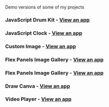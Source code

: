 Demo versions of some of my projects

### JavaScript Drum Kit - <a href="https://30-drum-kit.netlify.app/" target="_blank">View an app</a>
  
### JavaScript Clock - <a href="https://30-js-clock.netlify.app" target="_blank">View an app</a>

### Custom Image - <a href="https://playing-variables-30.netlify.app/" target="_blank">View an app</a>

### Flex Panels Image Gallery -  <a href="https://image-gallery-30.netlify.app/" target="_blank">View an app</a> 

### Flex Panels Image Gallery -  <a href="https://funny-kulfi-ab4707.netlify.app/" target="_blank">View an app</a> 

### Draw Canva -  <a href="https://draw-canva.netlify.app/" target="_blank">View an app</a> 

### Video Player -  <a href="https://video-player-mb.netlify.app/" target="_blank">View an app</a> 
